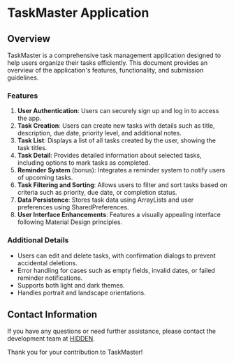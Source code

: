 # TaskMaster Application

## Overview
TaskMaster is a comprehensive task management application designed to help users organize their tasks efficiently. This document provides an overview of the application's features, functionality, and submission guidelines.

### Features
1. **User Authentication**: Users can securely sign up and log in to access the app.
2. **Task Creation**: Users can create new tasks with details such as title, description, due date, priority level, and additional notes.
3. **Task List**: Displays a list of all tasks created by the user, showing the task titles.
4. **Task Detail**: Provides detailed information about selected tasks, including options to mark tasks as completed.
5. **Reminder System** (bonus): Integrates a reminder system to notify users of upcoming tasks.
6. **Task Filtering and Sorting**: Allows users to filter and sort tasks based on criteria such as priority, due date, or completion status.
7. **Data Persistence**: Stores task data using ArrayLists and user preferences using SharedPreferences.
8. **User Interface Enhancements**: Features a visually appealing interface following Material Design principles.

### Additional Details
- Users can edit and delete tasks, with confirmation dialogs to prevent accidental deletions.
- Error handling for cases such as empty fields, invalid dates, or failed reminder notifications.
- Supports both light and dark themes.
- Handles portrait and landscape orientations.


## Contact Information
If you have any questions or need further assistance, please contact the development team at [HIDDEN](HIDDEN).

Thank you for your contribution to TaskMaster!
